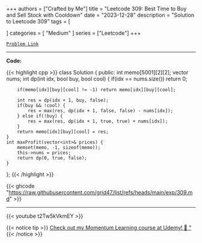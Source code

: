 
+++
authors = ["Crafted by Me"]
title = "Leetcode 309: Best Time to Buy and Sell Stock with Cooldown"
date = "2023-12-28"
description = "Solution to Leetcode 309"
tags = [
    
]
categories = [
    "Medium"
]
series = ["Leetcode"]
+++



[`Problem Link`](https://leetcode.com/problems/best-time-to-buy-and-sell-stock-with-cooldown/description/)

---

**Code:**

{{< highlight cpp >}}
class Solution {
public:
    int memo[5001][2][2];
    vector<int> nums;
    int dp(int idx, bool buy, bool cool) {
        if(idx == nums.size()) return 0;
        
        if(memo[idx][buy][cool] != -1) return memo[idx][buy][cool];
        
        int res = dp(idx + 1, buy, false);
        if(buy && !cool) {
            res = max(res, dp(idx + 1, false, false) - nums[idx]);
        } else if(!buy) {
            res = max(res, dp(idx + 1, true, true) + nums[idx]);
        }
        return memo[idx][buy][cool] = res;
    }
    int maxProfit(vector<int>& prices) {
        memset(memo, -1, sizeof(memo));
        this->nums = prices;
        return dp(0, true, false);
    }
};
{{< /highlight >}}

{{< ghcode "https://raw.githubusercontent.com/grid47/list/refs/heads/main/exp/309.md" >}}

---

{{< youtube t2Tw5kVkmEY >}}

{{< notice tip >}}
[Check out my Momentum Learning course at Udemy! 🚀 "](https://www.udemy.com/course/blind-75-the-data-structures-and-algorithms-essentials/)
{{< /notice >}}

